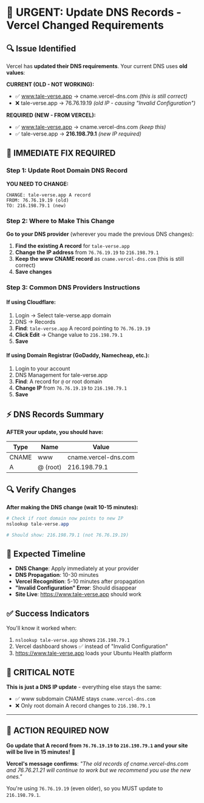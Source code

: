 # 🚨 URGENT: Update DNS Records - Vercel Changed Requirements

## 🔍 Issue Identified

Vercel has **updated their DNS requirements**. Your current DNS uses **old values**:

**CURRENT (OLD - NOT WORKING):**
- ✅ www.tale-verse.app → cname.vercel-dns.com *(this is still correct)*
- ❌ tale-verse.app → 76.76.19.19 *(old IP - causing "Invalid Configuration")*

**REQUIRED (NEW - FROM VERCEL):**
- ✅ www.tale-verse.app → cname.vercel-dns.com *(keep this)*
- ✅ tale-verse.app → **216.198.79.1** *(new IP required)*

## 🔧 IMMEDIATE FIX REQUIRED

### Step 1: Update Root Domain DNS Record

**YOU NEED TO CHANGE:**
```
CHANGE: tale-verse.app A record
FROM: 76.76.19.19 (old)
TO: 216.198.79.1 (new)
```

### Step 2: Where to Make This Change

**Go to your DNS provider** (wherever you made the previous DNS changes):
1. **Find the existing A record** for `tale-verse.app`
2. **Change the IP address** from `76.76.19.19` to `216.198.79.1`
3. **Keep the www CNAME record** as `cname.vercel-dns.com` (this is still correct)
4. **Save changes**

### Step 3: Common DNS Providers Instructions

#### If using Cloudflare:
1. Login → Select tale-verse.app domain
2. DNS → Records
3. **Find**: `tale-verse.app` A record pointing to `76.76.19.19`
4. **Click Edit** → Change value to `216.198.79.1`
5. **Save**

#### If using Domain Registrar (GoDaddy, Namecheap, etc.):
1. Login to your account
2. DNS Management for tale-verse.app
3. **Find**: A record for `@` or root domain
4. **Change IP** from `76.76.19.19` to `216.198.79.1`
5. **Save**

## ⚡ DNS Records Summary

**AFTER your update, you should have:**

| Type | Name | Value |
|------|------|-------|
| CNAME | www | cname.vercel-dns.com |
| A | @ (root) | 216.198.79.1 |

## 🔍 Verify Changes

**After making the DNS change (wait 10-15 minutes):**

```powershell
# Check if root domain now points to new IP
nslookup tale-verse.app

# Should show: 216.198.79.1 (not 76.76.19.19)
```

## 🚀 Expected Timeline

- **DNS Change**: Apply immediately at your provider
- **DNS Propagation**: 10-30 minutes
- **Vercel Recognition**: 5-10 minutes after propagation
- **"Invalid Configuration" Error**: Should disappear
- **Site Live**: https://www.tale-verse.app should work

## ✅ Success Indicators

You'll know it worked when:
1. `nslookup tale-verse.app` shows `216.198.79.1`
2. Vercel dashboard shows ✅ instead of "Invalid Configuration"
3. https://www.tale-verse.app loads your Ubuntu Health platform

## 🎯 CRITICAL NOTE

**This is just a DNS IP update** - everything else stays the same:
- ✅ www subdomain CNAME stays `cname.vercel-dns.com`
- ❌ Only root domain A record changes to `216.198.79.1`

---

## 🚨 ACTION REQUIRED NOW

**Go update that A record from `76.76.19.19` to `216.198.79.1` and your site will be live in 15 minutes!** 🚀

**Vercel's message confirms**: *"The old records of cname.vercel-dns.com and 76.76.21.21 will continue to work but we recommend you use the new ones."*

You're using `76.76.19.19` (even older), so you MUST update to `216.198.79.1`.